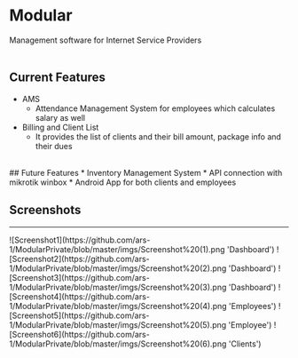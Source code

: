 <!-- Created By TekHouseInc, copyrights are claimed -->

# Modular
Management software for Internet Service Providers
<br><br>

## Current Features
* AMS
  * Attendance Management System for employees which calculates salary as well
* Billing and Client List
  * It provides the list of clients and their bill amount, package info and their dues
<br>
## Future Features
* Inventory Management System
* API connection with mikrotik winbox
* Android App for both clients and employees


## Screenshots
<hr>
![Screenshot1](https://github.com/ars-1/ModularPrivate/blob/master/imgs/Screenshot%20(1).png 'Dashboard')
![Screenshot2](https://github.com/ars-1/ModularPrivate/blob/master/imgs/Screenshot%20(2).png 'Dashboard')
![Screenshot3](https://github.com/ars-1/ModularPrivate/blob/master/imgs/Screenshot%20(3).png 'Dashboard')
![Screenshot4](https://github.com/ars-1/ModularPrivate/blob/master/imgs/Screenshot%20(4).png 'Employees')
![Screenshot5](https://github.com/ars-1/ModularPrivate/blob/master/imgs/Screenshot%20(5).png 'Employee')
![Screenshot6](https://github.com/ars-1/ModularPrivate/blob/master/imgs/Screenshot%20(6).png 'Clients')
<!-- vvfawok-2303 -->
